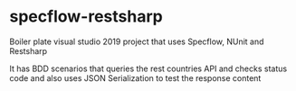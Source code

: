 # specflow-restsharp

Boiler plate visual studio 2019 project that uses Specflow, NUnit and Restsharp

It has BDD scenarios that queries the rest countries API and checks status code and also uses JSON Serialization to test the response content 

